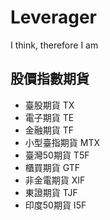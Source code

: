 # Leverager
I think, therefore I am

## 股價指數期貨 
* 臺股期貨 TX
* 電子期貨 TE
* 金融期貨 TF
* 小型臺指期貨 MTX
* 臺灣50期貨 T5F
* 櫃買期貨 GTF
* 非金電期貨 XIF
* 東證期貨 TJF
* 印度50期貨 I5F
